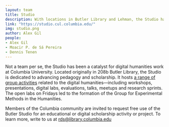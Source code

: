 ```yaml
---
layout: team
title: Studio
description: With locations in Butler Library and Lehman, the Studio has become the space of choice for Digital Humanities communities at Columbia University.
link: "https://studio.cul.columbia.edu/" 
img: studio.png
author: Alex Gil
people:
- Alex Gil
- Moacir P. de Sá Pereira
- Dennis Tenen
---
```


Not a team per se, the Studio has been a catalyst for digital humanities work at Columbia University. Located originally in 208b Butler Library, the Studio is dedicated to advancing pedagogy and scholarship. It hosts <a href="https://studio.cul.columbia.edu/">a range of group activities</a> related to the digital humanities—including workshops, presentations, digital labs, evaluations, talks, meetups and research sprints. The open labs on Fridays led to the formation of the Group for Experimental Methods in the Humanities.

Members of the Columbia community are invited to request free use of the Butler Studio for an educational or digital scholarship activity or project. To learn more, write to us at rds@library.columbia.edu